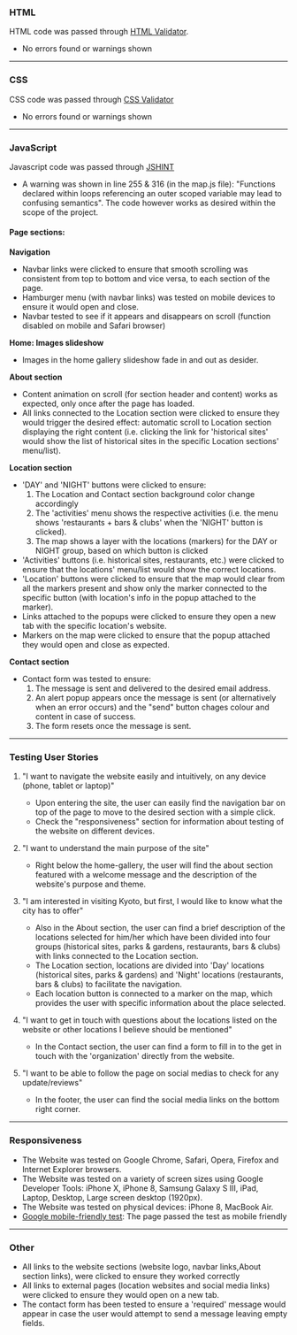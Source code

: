 ### HTML

HTML code was passed through [HTML Validator](https://validator.w3.org/).
- No errors found or warnings shown

---

### CSS

CSS code was passed through [CSS Validator](https://jigsaw.w3.org/css-validator/)
- No errors found or warnings shown

--- 

### JavaScript

Javascript code was passed through [JSHINT](https://jshint.com/)

- A warning was shown in line 255 & 316 (in the map.js file): "Functions declared within loops referencing an outer scoped variable may lead to confusing semantics". The code however works as desired within the scope of the project.

#### Page sections: 

**Navigation**

- Navbar links were clicked to ensure that smooth scrolling was consistent from top to bottom and vice versa, to each section of the page.
- Hamburger menu (with navbar links) was tested on mobile devices to ensure it would open and close.
- Navbar tested to see if it appears and disappears on scroll (function disabled on mobile and Safari browser)

**Home: Images slideshow**

- Images in the home gallery slideshow fade in and out as desider.

**About section**

- Content animation on scroll (for section header and content) works as expected, only once after the page has loaded.
- All links connected to the Location section were clicked to ensure they would trigger the desired effect: automatic scroll to Location section displaying the right content (i.e. clicking the link for 'historical sites' would show the list of historical sites in the specific Location sections' menu/list).

**Location section**

- 'DAY' and 'NIGHT' buttons were clicked to ensure: 
    1. The Location and Contact section background color  change accordingly
    2. The 'activities' menu shows the respective activities (i.e. the menu shows 'restaurants + bars & clubs' when the 'NIGHT' button is clicked).
    3. The map shows a layer with the locations (markers) for the DAY or NIGHT group, based on which button is clicked 
- 'Activities' buttons (i.e. historical sites, restaurants,         etc.) were clicked to ensure that the locations' menu/list      would show the correct locations.  
- 'Location' buttons were clicked to ensure that the map would      clear from all the markers present and show only the marker     connected to the specific button (with location's info in       the popup attached to the marker). 
- Links attached to the popups were clicked to ensure they          open a new tab with the specific location's website.
- Markers on the map were clicked to ensure that the popup          attached they would open and close as expected.

**Contact section** 

- Contact form was tested to ensure:
    1. The message is sent and delivered to the desired email address.
    2. An alert popup appears once the message is sent (or alternatively when an error occurs) and the "send" button chages colour and content in case of success.
    3. The form resets once the message is sent.

---

### Testing User Stories 

1. "I want to navigate the website easily and intuitively, on any device (phone, tablet or laptop)"

    - Upon entering the site, the user can easily find the navigation bar on top of the page to move to the desired section with a simple click. 
    - Check the "responsiveness" section for information about testing of the website on different devices.

2. "I want to understand the main purpose of the site"

    - Right below the home-gallery, the user will find the about section featured with a welcome message and the description of the website's purpose and theme.

3. "I am interested in visiting Kyoto, but first, I would like to know what the city has to offer"

    - Also in the About section, the user can find a brief description of the locations selected for him/her which have been divided into four groups (historical sites, parks & gardens, restaurants, bars & clubs) with links connected to the Location section. 
    - The Location section, locations are divided into 'Day' locations (historical sites, parks & gardens) and 'Night' locations (restaurants, bars & clubs) to facilitate the navigation.
    - Each location button is connected to a marker on the map, which provides the user with specific information about the place selected.

4. "I want to get in touch with questions about the locations listed on the website or other locations I believe should be mentioned"

    - In the Contact section, the user can find a form to fill in to the get in touch with the 'organization' directly from the website. 

5. "I want to be able to follow the page on social medias to check for any update/reviews"  

    - In the footer, the user can find the social media links on the bottom right corner. 

--- 

### Responsiveness 

- The Website was tested on Google Chrome, Safari, Opera, Firefox and Internet Explorer browsers.
- The Website was tested on a variety of screen sizes using Google Developer Tools: iPhone X, iPhone 8, Samsung Galaxy S III, iPad, Laptop, Desktop, Large screen desktop (1920px).
- The Website was tested on physical devices: iPhone 8, MacBook Air. 
- [Google mobile-friendly test](https://search.google.com/test/mobile-friendly?id=5Pz7BqGGcZdRd5o9rkxA9A): The page passed the test as mobile friendly

---

### Other 

- All links to the website sections (website logo, navbar links,About section links), were clicked to ensure they worked correctly
- All links to external pages (location websites and social media links) were clicked to ensure they would open on a new tab.
- The contact form has been tested to ensure a 'required' message would appear in case the user would attempt to send a message leaving empty fields.

